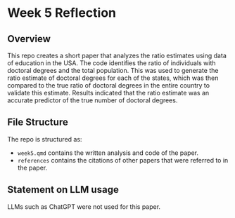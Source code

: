 # Week 5 Reflection

## Overview

This repo creates a short paper that analyzes the ratio estimates using data of education in the USA. The code identifies the ratio of individuals with doctoral degrees and the total population. This was used to generate the ratio estimate of doctoral degrees for each of the states, which was then compared to the true ratio of doctoral degrees in the entire country to validate this estimate. Results indicated that the ratio estimate was an accurate predictor of the true number of doctoral degrees. 


## File Structure

The repo is structured as:

-   `week5.qmd` contains the written analysis and code of the paper. 
-   `references` contains the citations of other papers that were referred to in the paper.  


## Statement on LLM usage

LLMs such as ChatGPT were not used for this paper. 
